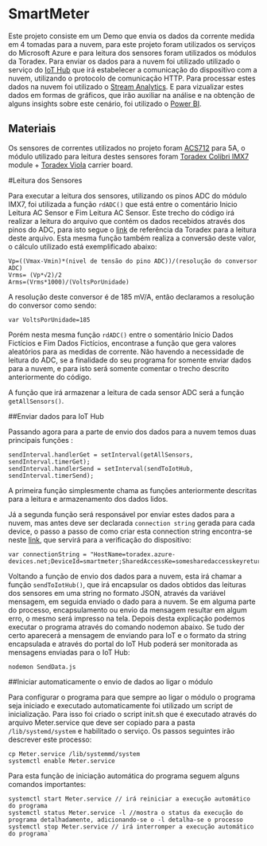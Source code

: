 # SmartMeter

Este projeto consiste em um Demo que envia os dados da corrente medida em 4 tomadas para a nuvem, para este projeto foram utilizados os serviços do Microsoft Azure e para leitura dos sensores foram utilizados os módulos da Toradex.
Para enviar os dados para a nuvem foi utilizado utilizado o serviço do [IoT Hub](https://azure.microsoft.com/pt-br/services/iot-hub/) que irá estabelecer a comunicação do dispositivo com a nuvem, utilizando o protocolo de comunicação HTTP. Para processar estes dados na nuvem foi utilizado o [Stream Analytics](https://azure.microsoft.com/pt-pt/services/stream-analytics/).  E para vizualizar estes dados em formas de gráficos, que irão auxiliar na análise e na obtenção de alguns insights sobre este cenário, foi utilizado o [Power BI](https://powerbi.microsoft.com/pt-br/).

## Materiais

Os sensores de correntes utilizados no projeto foram [ACS712](http://img.filipeflop.com/files/download/Datasheet_ACS712.pdf) para 5A, o módulo utilizado para leitura destes sensores foram [Toradex Colibri IMX7](http://developer.toradex.com/products/colibri-imx7)  module + [Toradex Viola](http://developer.toradex.com/products/viola-carrier-board) carrier board.
 

#Leitura dos Sensores 

Para executar a leitura dos sensores, utilizando os pinos ADC do módulo IMX7, foi utilizada a função `rdADC()` que está entre o comentário Inicio Leitura AC Sensor e Fim Leitura AC Sensor. Este trecho do código irá realizar a leitura do arquivo que contém os dados recebidos através dos pinos do ADC, para isto segue o  [link](http://developer.toradex.com/knowledge-base/adc-(linux)#Colibri_iMX7) de referência da Toradex para a leitura deste arquivo. Esta mesma função também realiza a conversão deste valor, o cálculo utilizado está exemplificado abaixo: 

    Vp=((Vmax-Vmin)*(nivel de tensão do pino ADC))/(resolução do conversor ADC)
    Vrms= (Vp*√2)/2 
    Arms=(Vrms*1000)/(VoltsPorUnidade)

A resolução deste conversor é de 185 mV/A, então declaramos a resolução do conversor como sendo:

  `var VoltsPorUnidade=185`
 
Porém nesta mesma função `rdADC()` entre o somentário Inicio Dados Fictícios e Fim Dados Fictícios, encontrase a função que gera valores aleatórios para as medidas de corrente. Não havendo a necessidade de leitura do ADC, se a finalidade do seu programa for somente enviar dados para a nuvem, e para isto será somente comentar o trecho descrito anteriormente do código.

A função que irá armazenar a leitura de cada sensor ADC será a função `getAllSensors()`.

##Enviar dados para IoT Hub 

Passando agora para a parte de envio dos dados para a nuvem temos duas principais funções : 

    sendInterval.handlerGet = setInterval(getAllSensors, sendInterval.timerGet);
    sendInterval.handlerSend = setInterval(sendToIotHub, sendInterval.timerSend);

A primeira função simplesmente chama as funções anteriormente descritas para a leitura e armazenamento dos dados lidos. 

Já a segunda função será responsável por enviar estes dados para a nuvem, mas antes deve ser declarada `connection string` gerada para cada device, o passo a passo de como criar esta connection string encontra-se neste [link](), que servirá para a verificação do dispositivo:

    var connectionString = "HostName=toradex.azure-devices.net;DeviceId=smartmeter;SharedAccessKe=somesharedaccesskeyreturned"

Voltando a função de envio dos dados para a nuvem, esta irá chamar a função `sendToIotHub()`, que irá encapsular os dados obtidos das leituras dos sensores em uma string no formato JSON, através da variável mensagem, em seguida enviado o dado para a nuvem. Se em alguma parte do processo, encapsulamento ou envio da mensagem resultar em algum erro, o mesmo será impresso na tela. Depois desta explicação podemos executar o programa através do comando nodemon abaixo. Se tudo der certo aparecerá a mensagem de enviando para IoT e o formato da string encapsulada e através do portal do IoT Hub poderá ser monitorada as mensagens enviadas para o IoT Hub: 

    nodemon SendData.js

##Iniciar automaticamente o envio de dados ao ligar o módulo 

Para configurar o programa para que sempre ao ligar o módulo o programa seja iniciado e executado automaticamente foi utilizado um script de inicialização. Para isso foi criado o script init.sh que é executado através do arquivo Meter.service que deve ser copiado para a pasta `/lib/systemd/system` e habilitado o serviço. Os passos seguintes irão descrever este processo: 

    cp Meter.service /lib/systemmd/system
    systemctl enable Meter.service 

Para esta função de iniciação automática do programa seguem alguns comandos importantes: 

    systemctl start Meter.service // irá reiniciar a execução automático do programa
    systemctl status Meter.service -l //mostra o status da execução do programa detalhadamente, adicionando-se o -l detalha-se o processo 
    systemctl stop Meter.service // irá interromper a execução automático do programa`



